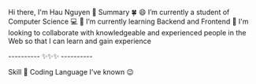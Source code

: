 Hi there, I'm Hau Nguyen 👋 
Summary 🍀
😄 I’m currently a student of Computer Science  💻
🌱 I’m currently learning Backend and Frontend
👯 I'm looking to collaborate with knowledgeable and experienced people in the Web so that I can learn and gain experience





---------- ✨✨✨ ----------

Skill 🌸
Coding Language I've known 😉














